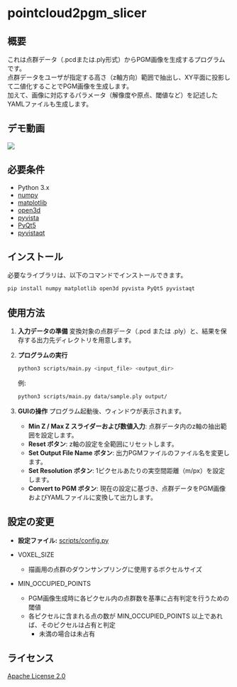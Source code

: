 # pointcloud2pgm_slicer

## 概要
これは点群データ（.pcdまたは.ply形式）からPGM画像を生成するプログラムです。 \
点群データをユーザが指定する高さ（z軸方向）範囲で抽出し、XY平面に投影して二値化することでPGM画像を生成します。 \
加えて、画像に対応するパラメータ（解像度や原点、閾値など）を記述したYAMLファイルも生成します。

## デモ動画
[![](https://img.youtube.com/vi/gKtSeKtFF_E/0.jpg)](https://www.youtube.com/watch?v=gKtSeKtFF_E&ab_channel=caffeline)

## 必要条件
- Python 3.x
- [numpy](https://numpy.org/)
- [matplotlib](https://matplotlib.org/)
- [open3d](http://www.open3d.org/)
- [pyvista](https://docs.pyvista.org/)
- [PyQt5](https://pypi.org/project/PyQt5/)
- [pyvistaqt](https://pypi.org/project/pyvistaqt/)

## インストール
必要なライブラリは、以下のコマンドでインストールできます。
```bash
pip install numpy matplotlib open3d pyvista PyQt5 pyvistaqt
```


## 使用方法
1. **入力データの準備**
   変換対象の点群データ（.pcd または .ply）と、結果を保存する出力先ディレクトリを用意します。

2. **プログラムの実行**
   ```bash
   python3 scripts/main.py <input_file> <output_dir>
   ```

   例:
   ```bash
   python3 scripts/main.py data/sample.ply output/
   ```

3. **GUIの操作**
   プログラム起動後、ウィンドウが表示されます。
   - **Min Z / Max Z スライダーおよび数値入力**: 点群データ内のz軸の抽出範囲を設定します。
   - **Reset ボタン**: z軸の設定を全範囲にリセットします。
   - **Set Output File Name ボタン**: 出力PGMファイルのファイル名を変更します。
   - **Set Resolution ボタン**: 1ピクセルあたりの実空間距離（m/px）を設定します。
   - **Convert to PGM ボタン**: 現在の設定に基づき、点群データをPGM画像およびYAMLファイルに変換して出力します。

## 設定の変更
- **設定ファイル:** [scripts/config.py](scripts/config.py)

- VOXEL_SIZE
  - 描画用の点群のダウンサンプリングに使用するボクセルサイズ

- MIN_OCCUPIED_POINTS
  - PGM画像生成時に各ピクセル内の点群数を基準に占有判定を行うための閾値
  - 各ピクセルに含まれる点の数が MIN_OCCUPIED_POINTS 以上であれば、そのピクセルは占有と判定
    - 未満の場合は未占有

## ライセンス
[Apache License 2.0](LICENSE)
